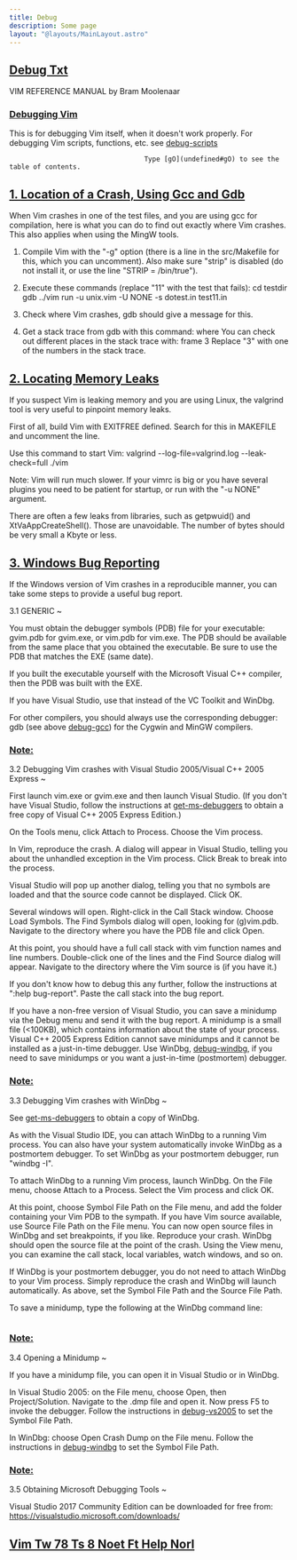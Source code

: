 ```yaml
---
title: Debug
description: Some page
layout: "@layouts/MainLayout.astro"
---
```



## <a id="Nvim" class="section-title" href="#Nvim"> Debug Txt</a> 

VIM REFERENCE MANUAL    by Bram Moolenaar


### <a id="debug-vim" class="section-title" href="#debug-vim">Debugging Vim</a>

This is for debugging Vim itself, when it doesn't work properly.
For debugging Vim scripts, functions, etc. see [debug-scripts](/neovim-docs-web/en/vim/repeat#debug-scripts)

                                      Type [gO](undefined#gO) to see the table of contents.


## <a id="debug-gcc gdb" class="section-title" href="#debug-gcc gdb">1. Location of a Crash, Using Gcc and Gdb</a> 

When Vim crashes in one of the test files, and you are using gcc for
compilation, here is what you can do to find out exactly where Vim crashes.
This also applies when using the MingW tools.

1. Compile Vim with the "-g" option (there is a line in the src/Makefile for
   this, which you can uncomment).  Also make sure "strip" is disabled (do not
   install it, or use the line "STRIP = /bin/true").

2. Execute these commands (replace "11" with the test that fails):
	cd testdir
	gdb ../vim
	run -u unix.vim -U NONE -s dotest.in test11.in

3. Check where Vim crashes, gdb should give a message for this.

4. Get a stack trace from gdb with this command:
	where
  You can check out different places in the stack trace with:
	frame 3
  Replace "3" with one of the numbers in the stack trace.


## <a id="debug-leaks valgrind" class="section-title" href="#debug-leaks valgrind">2. Locating Memory Leaks</a> 

If you suspect Vim is leaking memory and you are using Linux, the valgrind
tool is very useful to pinpoint memory leaks.

First of all, build Vim with EXITFREE defined.  Search for this in MAKEFILE
and uncomment the line.

Use this command to start Vim:
	valgrind --log-file=valgrind.log --leak-check=full ./vim

Note: Vim will run much slower.  If your vimrc is big or you have several
plugins you need to be patient for startup, or run with the "-u NONE"
argument.

There are often a few leaks from libraries, such as getpwuid() and
XtVaAppCreateShell().  Those are unavoidable.  The number of bytes should be
very small a Kbyte or less.


## <a id="debug-win32" class="section-title" href="#debug-win32">3. Windows Bug Reporting</a> 

If the Windows version of Vim crashes in a reproducible manner, you can take
some steps to provide a useful bug report.


3.1 GENERIC ~

You must obtain the debugger symbols (PDB) file for your executable: gvim.pdb
for gvim.exe, or vim.pdb for vim.exe. The PDB should be available from the
same place that you obtained the executable. Be sure to use the PDB that
matches the EXE (same date).

If you built the executable yourself with the Microsoft Visual C++ compiler,
then the PDB was built with the EXE.

If you have Visual Studio, use that instead of the VC Toolkit and WinDbg.

For other compilers, you should always use the corresponding debugger: gdb
(see above [debug-gcc](undefined#debug-gcc)) for the Cygwin and MinGW compilers.


### <a id="debug-vs2005" class="section-title" href="#debug-vs2005">Note:</a>
3.2 Debugging Vim crashes with Visual Studio 2005/Visual C++ 2005 Express ~

First launch vim.exe or gvim.exe and then launch Visual Studio.  (If you don't
have Visual Studio, follow the instructions at [get-ms-debuggers](undefined#get-ms-debuggers) to obtain a
free copy of Visual C++ 2005 Express Edition.)

On the Tools menu, click Attach to Process.  Choose the Vim process.

In Vim, reproduce the crash.  A dialog will appear in Visual Studio, telling
you about the unhandled exception in the Vim process.  Click Break to break
into the process.

Visual Studio will pop up another dialog, telling you that no symbols are
loaded and that the source code cannot be displayed.  Click OK.

Several windows will open.  Right-click in the Call Stack window.  Choose Load
Symbols.  The Find Symbols dialog will open, looking for (g)vim.pdb.  Navigate
to the directory where you have the PDB file and click Open.

At this point, you should have a full call stack with vim function names and
line numbers.  Double-click one of the lines and the Find Source dialog will
appear.  Navigate to the directory where the Vim source is (if you have it.)

If you don't know how to debug this any further, follow the instructions
at ":help bug-report".  Paste the call stack into the bug report.

If you have a non-free version of Visual Studio, you can save a minidump via
the Debug menu and send it with the bug report.  A minidump is a small file
(<100KB), which contains information about the state of your process.
Visual C++ 2005 Express Edition cannot save minidumps and it cannot be
installed as a just-in-time debugger. Use WinDbg, [debug-windbg](undefined#debug-windbg), if you
need to save minidumps or you want a just-in-time (postmortem) debugger.

### <a id="debug-windbg" class="section-title" href="#debug-windbg">Note:</a>
3.3 Debugging Vim crashes with WinDbg ~

See [get-ms-debuggers](undefined#get-ms-debuggers) to obtain a copy of WinDbg.

As with the Visual Studio IDE, you can attach WinDbg to a running Vim process.
You can also have your system automatically invoke WinDbg as a postmortem
debugger. To set WinDbg as your postmortem debugger, run "windbg -I".

To attach WinDbg to a running Vim process, launch WinDbg. On the File menu,
choose Attach to a Process. Select the Vim process and click OK.

At this point, choose Symbol File Path on the File menu, and add the folder
containing your Vim PDB to the sympath. If you have Vim source available,
use Source File Path on the File menu. You can now open source files in WinDbg
and set breakpoints, if you like. Reproduce your crash. WinDbg should open the
source file at the point of the crash. Using the View menu, you can examine
the call stack, local variables, watch windows, and so on.

If WinDbg is your postmortem debugger, you do not need to attach WinDbg to
your Vim process. Simply reproduce the crash and WinDbg will launch
automatically. As above, set the Symbol File Path and the Source File Path.

To save a minidump, type the following at the WinDbg command line:
```        .dump vim.dmp
```

### <a id="debug-minidump" class="section-title" href="#debug-minidump">Note:</a>
3.4 Opening a Minidump ~

If you have a minidump file, you can open it in Visual Studio or in WinDbg.

In Visual Studio 2005: on the File menu, choose Open, then Project/Solution.
Navigate to the .dmp file and open it. Now press F5 to invoke the debugger.
Follow the instructions in [debug-vs2005](undefined#debug-vs2005) to set the Symbol File Path.

In WinDbg: choose Open Crash Dump on the File menu. Follow the instructions in
[debug-windbg](undefined#debug-windbg) to set the Symbol File Path.

### <a id="get-ms-debuggers" class="section-title" href="#get-ms-debuggers">Note:</a>
3.5 Obtaining Microsoft Debugging Tools ~

Visual Studio 2017 Community Edition can be downloaded for free from:
    https://visualstudio.microsoft.com/downloads/


## <a id="" class="section-title" href="#">Vim Tw 78 Ts 8 Noet Ft Help Norl</a> 



